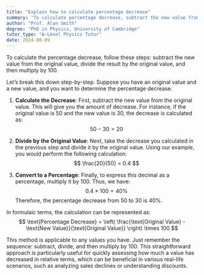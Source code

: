 ```yaml
---
title: "Explain how to calculate percentage decrease"
summary: "To calculate percentage decrease, subtract the new value from the original value, divide the result by the original value, and multiply by 100."
author: "Prof. Alan Smith"
degree: "PhD in Physics, University of Cambridge"
tutor_type: "A-Level Physics Tutor"
date: 2024-08-09
---
```


To calculate the percentage decrease, follow these steps: subtract the new value from the original value, divide the result by the original value, and then multiply by 100.

Let’s break this down step-by-step. Suppose you have an original value and a new value, and you want to determine the percentage decrease.

1. **Calculate the Decrease**: First, subtract the new value from the original value. This will give you the amount of decrease. For instance, if the original value is $50$ and the new value is $30$, the decrease is calculated as:
   $$
   50 - 30 = 20
   $$

2. **Divide by the Original Value**: Next, take the decrease you calculated in the previous step and divide it by the original value. Using our example, you would perform the following calculation:
   $$
   \frac{20}{50} = 0.4
   $$

3. **Convert to a Percentage**: Finally, to express this decimal as a percentage, multiply it by $100$. Thus, we have:
   $$
   0.4 \times 100 = 40\%
   $$
   Therefore, the percentage decrease from $50$ to $30$ is $40\%$.

In formulaic terms, the calculation can be represented as:
$$ 
\text{Percentage Decrease} = \left( \frac{\text{Original Value} - \text{New Value}}{\text{Original Value}} \right) \times 100 
$$

This method is applicable to any values you have. Just remember the sequence: subtract, divide, and then multiply by $100$. This straightforward approach is particularly useful for quickly assessing how much a value has decreased in relative terms, which can be beneficial in various real-life scenarios, such as analyzing sales declines or understanding discounts.
    